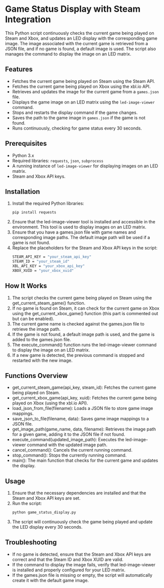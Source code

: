 # Game Status Display with Steam Integration

This Python script continuously checks the current game being played on Steam and Xbox, and updates an LED display with the corresponding game image. The image associated with the current game is retrieved from a JSON file, and if no game is found, a default image is used. The script also manages the command to display the image on an LED matrix.

## Features
- Fetches the current game being played on Steam using the Steam API.
- Fetches the current game being played on Xbox using the xbl.io API.
- Retrieves and updates the image for the current game from a `games.json` file.
- Displays the game image on an LED matrix using the `led-image-viewer` command.
- Stops and restarts the display command if the game changes.
- Saves the path to the game image in `games.json` if the game is not found.
- Runs continuously, checking for game status every 30 seconds.

## Prerequisites
- Python 3.x
- Required libraries: `requests`, `json`, `subprocess`
- A running instance of `led-image-viewer` for displaying images on an LED matrix.
- Steam and Xbox API keys.

## Installation
1. Install the required Python libraries:
   ```bash
   pip install requests
2. Ensure that the led-image-viewer tool is installed and accessible in the environment. This tool is used to display images on an LED matrix.
3. Ensure that you have a games.json file with game names and corresponding image paths. The default image path will be used if a game is not found.
4. Replace the placeholders for the Steam and Xbox API keys in the script:
   ```bash
   STEAM_API_KEY = "your_steam_api_key"
   STEAM_ID = "your_steam_id"
   XBL_API_KEY = "your_xbox_api_key"
   XBOX_XUID = "your_xbox_xuid"

## How It Works
1. The script checks the current game being played on Steam using the get_current_steam_game() function.
2. If no game is found on Steam, it can check for the current game on Xbox using the get_current_xbox_game() function (this part is commented out but can be enabled).
3. The current game name is checked against the games.json file to retrieve the image path.
4. If the game is not found, a default image path is used, and the game is added to the games.json file.
5. The execute_command() function runs the led-image-viewer command to display the image on an LED matrix.
6. If a new game is detected, the previous command is stopped and restarted with the new image.

## Functions Overview
- get_current_steam_game(api_key, steam_id): Fetches the current game being played on Steam.
- get_current_xbox_game(api_key, xuid): Fetches the current game being played on Xbox (using the xbl.io API).
- load_json_from_file(filename): Loads a JSON file to store game image mappings.
- save_json_to_file(filename, data): Saves game image mappings to a JSON file.
- get_image_path(game_name, data, filename): Retrieves the image path for a given game, adding it to the JSON file if not found.
- execute_command(updated_image_path): Executes the led-image-viewer command with the updated image path.
- cancel_command(): Cancels the current running command.
- stop_command(): Stops the currently running command.
- main(): The main function that checks for the current game and updates the display.

## Usage
1. Ensure that the necessary dependencies are installed and that the Steam and Xbox API keys are set.
2. Run the script:
   ```bash
   python game_status_display.py
3. The script will continuously check the game being played and update the LED display every 30 seconds.

## Troubleshooting
- If no game is detected, ensure that the Steam and Xbox API keys are correct and that the Steam ID and Xbox XUID are valid.
- If the command to display the image fails, verify that led-image-viewer is installed and properly configured for your LED matrix.
- If the games.json file is missing or empty, the script will automatically create it with the default game image.
